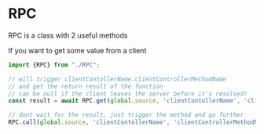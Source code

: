 # RPC

RPC is a class with 2 useful methods

If you want to get some value from a client

```typescript
import {RPC} from "./RPC";

// will trigger clientContollerName.clientControllerMethodName
// and get the return result of the function
// can be null if the client leaves the server before it's resolved! 
const result = await RPC.get(global.source, 'clientContollerName', 'clientControllerMethodName', p1, p2, p3, p4, p5)

// dont wait for the result, just trigger the method and go further
RPC.call(global.source, 'clientContollerName', 'clientControllerMethodName', p1, p2, p3, p4, p5)
```